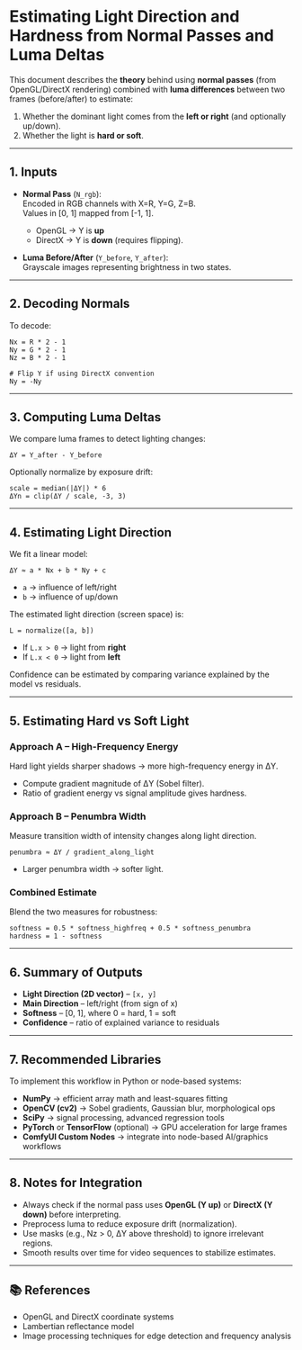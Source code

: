 # Estimating Light Direction and Hardness from Normal Passes and Luma Deltas

This document describes the **theory** behind using **normal passes** (from OpenGL/DirectX rendering) combined with **luma differences** between two frames (before/after) to estimate:

1. Whether the dominant light comes from the **left or right** (and optionally up/down).
2. Whether the light is **hard or soft**.

---

## 1. Inputs

- **Normal Pass** (`N_rgb`):  
  Encoded in RGB channels with X=R, Y=G, Z=B.  
  Values in [0, 1] mapped from [-1, 1].  
  - OpenGL → Y is **up**  
  - DirectX → Y is **down** (requires flipping).

- **Luma Before/After** (`Y_before`, `Y_after`):  
  Grayscale images representing brightness in two states.

---

## 2. Decoding Normals

To decode:

```
Nx = R * 2 - 1
Ny = G * 2 - 1
Nz = B * 2 - 1

# Flip Y if using DirectX convention
Ny = -Ny
```

---

## 3. Computing Luma Deltas

We compare luma frames to detect lighting changes:

```
ΔY = Y_after - Y_before
```

Optionally normalize by exposure drift:

```
scale = median(|ΔY|) * 6
ΔYn = clip(ΔY / scale, -3, 3)
```

---

## 4. Estimating Light Direction

We fit a linear model:

```
ΔY ≈ a * Nx + b * Ny + c
```

- `a` → influence of left/right
- `b` → influence of up/down

The estimated light direction (screen space) is:

```
L = normalize([a, b])
```

- If `L.x > 0` → light from **right**
- If `L.x < 0` → light from **left**

Confidence can be estimated by comparing variance explained by the model vs residuals.

---

## 5. Estimating Hard vs Soft Light

### Approach A – High-Frequency Energy
Hard light yields sharper shadows → more high-frequency energy in ΔY.

- Compute gradient magnitude of ΔY (Sobel filter).  
- Ratio of gradient energy vs signal amplitude gives hardness.

### Approach B – Penumbra Width
Measure transition width of intensity changes along light direction.

```
penumbra ≈ ΔY / gradient_along_light
```

- Larger penumbra width → softer light.

### Combined Estimate
Blend the two measures for robustness:

```
softness = 0.5 * softness_highfreq + 0.5 * softness_penumbra
hardness = 1 - softness
```

---

## 6. Summary of Outputs

- **Light Direction (2D vector)** – `[x, y]`
- **Main Direction** – left/right (from sign of x)
- **Softness** – [0, 1], where 0 = hard, 1 = soft
- **Confidence** – ratio of explained variance to residuals

---

## 7. Recommended Libraries

To implement this workflow in Python or node-based systems:

- **NumPy** → efficient array math and least-squares fitting
- **OpenCV (cv2)** → Sobel gradients, Gaussian blur, morphological ops
- **SciPy** → signal processing, advanced regression tools
- **PyTorch** or **TensorFlow** (optional) → GPU acceleration for large frames
- **ComfyUI Custom Nodes** → integrate into node-based AI/graphics workflows

---

## 8. Notes for Integration

- Always check if the normal pass uses **OpenGL (Y up)** or **DirectX (Y down)** before interpreting.  
- Preprocess luma to reduce exposure drift (normalization).  
- Use masks (e.g., Nz > 0, ΔY above threshold) to ignore irrelevant regions.  
- Smooth results over time for video sequences to stabilize estimates.

---

## 📚 References

- OpenGL and DirectX coordinate systems
- Lambertian reflectance model
- Image processing techniques for edge detection and frequency analysis

